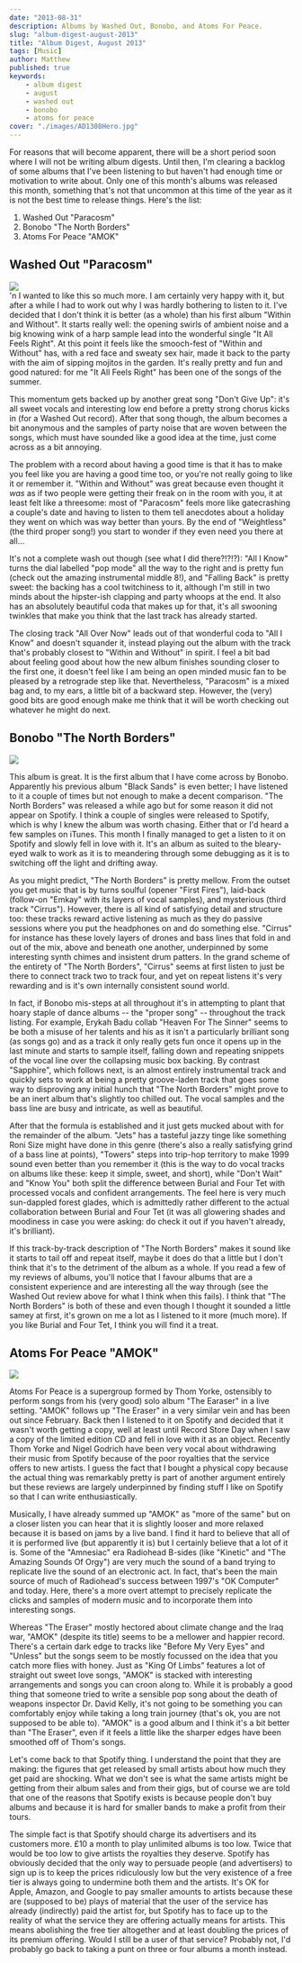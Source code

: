 ```yaml
---
date: "2013-08-31"
description: Albums by Washed Out, Bonobo, and Atoms For Peace.
slug: "album-digest-august-2013" 
title: "Album Digest, August 2013"
tags: [Music]
author: Matthew
published: true
keywords:
    - album digest
    - august
    - washed out
    - bonobo
    - atoms for peace
cover: "./images/AD1308Hero.jpg"
---
```


For reasons that will become apparent, there will be a short period soon where I will not be writing album digests. Until then, I'm clearing a backlog of some albums that I've been listening to but haven't had enough time or motivation to write about. Only one of this month's albums was released this month, something that's not that uncommon at this time of the year as it is not the best time to release things. Here's the list:

1. Washed Out "Paracosm"
2. Bonobo "The North Borders"
3. Atoms For Peace "AMOK"

## Washed Out "Paracosm"

<div class="align-left album-cover"><img src="./images/washed-out-paracosm.jpg"></div>
'n I wanted to like this so much more. I am certainly very happy with it, but after a while I had to work out why I was hardly bothering to listen to it. I've decided that I don't think it is better (as a whole) than his first album "Within and Without". It starts really well: the opening swirls of ambient noise and a big knowing wink of a harp sample lead into the wonderful single "It All Feels Right". At this point it feels like the smooch-fest of "Within and Without" has, with a red face and sweaty sex hair, made it back to the party with the aim of sipping mojitos in the garden. It's really pretty and fun and good natured: for me "It All Feels Right" has been one of the songs of the summer.

This momentum gets backed up by another great song "Don't Give Up": it's all sweet vocals and interesting low end before a pretty strong chorus kicks in (for a Washed Out record). After that song though, the album becomes a bit anonymous and the samples of party noise that are woven between the songs, which must have sounded like a good idea at the time, just come across as a bit annoying.

The problem with a record about having a good time is that it has to make you feel like you are having a good time too, or you're not really going to like it or remember it. "Within and Without" was great because even thought it _was_ as if two people were getting their freak on in the room with you, it at least felt like a threesome: most of "Paracosm" feels more like gatecrashing a couple's date and having to listen to them tell anecdotes about a holiday they went on which was way better than yours. By the end of "Weightless" (the third proper song!) you start to wonder if they even need you there at all...

It's not a complete wash out though (see what I did there?!?!?): "All I Know" turns the dial labelled "pop mode" all the way to the right and is pretty fun (check out the amazing instrumental middle 8!), and "Falling Back" is pretty sweet: the backing has a cool twitchiness to it, although I'm still in two minds about the hipster-ish clapping and party whoops at the end. It also has an absolutely beautiful coda that makes up for that, it's all swooning twinkles that make you think that the last track has already started.

The closing track "All Over Now" leads out of that wonderful coda to "All I Know" and doesn't squander it, instead playing out the album with the track that's probably closest to "Within and Without" in spirit. I feel a bit bad about feeling good about how the new album finishes sounding closer to the first one, it doesn't feel like I am being an open minded music fan to be pleased by a retrograde step like that. Nevertheless, "Paracosm" is a mixed bag and, to my ears, a little bit of a backward step. However, the (very) good bits are good enough make me think that it will be worth checking out whatever he might do next.

## Bonobo "The North Borders"

<div class="align-left album-cover"><img src="./images/bonobo-the-north-borders.jpg"></div>

This album is great. It is the first album that I have come across by Bonobo. Apparently his previous album "Black Sands" is even better; I have listened to it a couple of times but not enough to make a decent comparison. "The North Borders" was released a while ago but for some reason it did not appear on Spotify. I think a couple of singles were released to Spotify, which is why I knew the album was worth chasing. Either that or I'd heard a few samples on iTunes. This month I finally managed to get a listen to it on Spotify and slowly fell in love with it. It's an album as suited to the bleary-eyed walk to work as it is to meandering through some debugging as it is to switching off the light and drifting away.

As you might predict, "The North Borders" is pretty mellow. From the outset you get music that is by turns soulful (opener "First Fires"), laid-back (follow-on "Emkay" with its layers of vocal samples), and mysterious (third track "Cirrus"). However, there is all kind of satisfying detail and structure too: these tracks reward active listening as much as they do passive sessions where you put the headphones on and do something else. "Cirrus" for instance has these lovely layers of drones and bass lines that fold in and out of the mix, above and beneath one another, underpinned by some interesting synth chimes and insistent drum patters. In the grand scheme of the entirety of "The North Borders", "Cirrus" seems at first listen to just be there to connect track two to track four, and yet on repeat listens it's very rewarding and is it's own internally consistent sound world.

In fact, if Bonobo mis-steps at all throughout it's in attempting to plant that hoary staple of dance albums -- the "proper song" -- throughout the track listing. For example, Erykah Badu collab "Heaven For The Sinner" seems to be both a misuse of her talents and his as it isn't a particularly brilliant song (as songs go) and as a track it only really gets fun once it opens up in the last minute and starts to sample itself, falling down and repeating snippets of the vocal line over the collapsing music box backing. By contrast "Sapphire", which follows next, is an almost entirely instrumental track and quickly sets to work at being a pretty groove-laden track that goes some way to disproving any initial hunch that "The North Borders" might prove to be an inert album that's slightly too chilled out. The vocal samples and the bass line are busy and intricate, as well as beautiful.

After that the formula is established and it just gets mucked about with for the remainder of the album. "Jets" has a tasteful jazzy tinge like something Roni Size might have done in this genre (there's also a really satisfying grind of a bass line at points), "Towers" steps into trip-hop territory to make 1999 sound even better than you remember it (this is the way to do vocal tracks on albums like these: keep it simple, sweet, and short), while "Don't Wait" and "Know You" both split the difference between Burial and Four Tet with processed vocals and confident arrangements. The feel here is very much sun-dappled forest glades, which is admittedly rather different to the actual collaboration between Burial and Four Tet (it was all glowering shades and moodiness in case you were asking: do check it out if you haven't already, it's brilliant).

If this track-by-track description of "The North Borders" makes it sound like it starts to tail off and repeat itself, maybe it does do that a little but I don't think that it's to the detriment of the album as a whole. If you read a few of my reviews of albums, you'll notice that I favour albums that are a consistent experience and are interesting all the way through (see the Washed Out review above for what I think when this fails). I think that "The North Borders" is both of these and even though I thought it sounded a little samey at first, it's grown on me a lot as I listened to it more (much more). If you like Burial and Four Tet, I think you will find it a treat.

## Atoms For Peace "AMOK"

<div class="align-left album-cover"><img src="./images/atoms-for-peace-amok.jpg"></div>

Atoms For Peace is a supergroup formed by Thom Yorke, ostensibly to perform songs from his (very good) solo album "The Earaser" in a live setting. "AMOK" follows up "The Eraser" in a very similar vein and has been out since February. Back then I listened to it on Spotify and decided that it wasn't worth getting a copy, well at least until Record Store Day when I saw a copy of the limited edition CD and fell in love with it as an object. Recently Thom Yorke and Nigel Godrich have been very vocal about withdrawing their music from Spotify because of the poor royalties that the service offers to new artists. I guess the fact that I bought a physical copy because the actual thing was remarkably pretty is part of another argument entirely but these reviews are largely underpinned by finding stuff I like on Spotify so that I can write enthusiastically.

Musically, I have already summed up "AMOK" as "more of the same" but on a closer listen you can hear that it is slightly looser and more relaxed because it is based on jams by a live band. I find it hard to believe that all of it is performed live (but apparently it is) but I certainly believe that a lot of it is. Some of the "Amnesiac" era Radiohead B-sides (like "Kinetic" and "The Amazing Sounds Of Orgy") are very much the sound of a band trying to replicate live the sound of an electronic act. In fact, that's been the main source of much of Radiohead's success between 1997's "OK Computer" and today. Here, there's a more overt attempt to precisely replicate the clicks and samples of modern music and to incorporate them into interesting songs.

Whereas "The Eraser" mostly hectored about climate change and the Iraq war, "AMOK" (despite its title) seems to be a mellower and happier record. There's a certain dark edge to tracks like "Before My Very Eyes" and "Unless" but the songs seem to be mostly focussed on the idea that you catch more flies with honey. Just as "King Of Limbs" features a lot of straight out sweet love songs, "AMOK" is stacked with interesting arrangements and songs you can croon along to. While it is probably a good thing that someone tried to write a sensible pop song about the death of weapons inspector Dr. David Kelly, it's not going to be something you can comfortably enjoy while taking a long train journey (that's ok, you are not supposed to be able to). "AMOK" is a good album and I think it's a bit better than "The Eraser", even if it feels a little like the sharper edges have been smoothed off of Thom's songs.

Let's come back to that Spotify thing. I understand the point that they are making: the figures that get released by small artists about how much they get paid are shocking. What we don't see is what the same artists might be getting from their album sales and from their gigs, but of course we are told that one of the reasons that Spotify exists is because people don't buy albums and because it is hard for smaller bands to make a profit from their tours.

The simple fact is that Spotify should charge its advertisers and its customers more. £10 a month to play unlimited albums is too low. Twice that would be too low to give artists the royalties they deserve. Spotify has obviously decided that the only way to persuade people (and advertisers) to sign up is to keep the prices ridiculously low but the very existence of a free tier is always going to undermine both them and the artists. It's OK for Apple, Amazon, and Google to pay smaller amounts to artists because these are (supposed to be) plays of material that the user of the service has already (indirectly) paid the artist for, but Spotify has to face up to the reality of what the service they are offering actually means for artists. This means abolishing the free tier altogether and at least doubling the prices of its premium offering. Would I still be a user of that service? Probably not, I'd probably go back to taking a punt on three or four albums a month instead.
